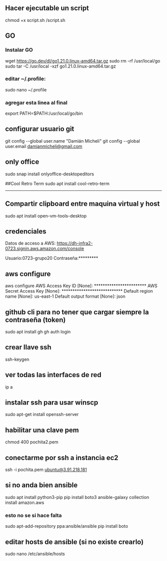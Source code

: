 ## Hacer ejecutable un script
chmod +x script.sh 
/script.sh

## GO
### Instalar GO
wget https://go.dev/dl/go1.21.0.linux-amd64.tar.gz
sudo rm -rf /usr/local/go
sudo tar -C /usr/local -xzf go1.21.0.linux-amd64.tar.gz
### editar ~/.profile:
sudo nano ~/.profile
### agregar esta linea al final
export PATH=$PATH:/usr/local/go/bin

## configurar usuario git
git config --global user.name "Damián Micheli"
git config --global user.email damianmicheli@gmail.com

## only office
sudo snap install onlyoffice-desktopeditors

##Cool Retro Term
sudo apt install cool-retro-term

-------------------------------------------------------------


## Compartir clipboard entre maquina virtual y host
sudo apt install open-vm-tools-desktop

## credenciales
Datos de acceso a AWS: https://dh-infra2-0723.signin.aws.amazon.com/console

Usuario:0723-grupo20
Contraseña:*********


## aws configure
aws configure
AWS Access Key ID [None]: ************************
AWS Secret Access Key [None]: ****************************
Default region name [None]: us-east-1
Default output format [None]: json



## github cli para no tener que cargar siempre la contraseña (token)
sudo apt install gh
gh auth login

## crear llave ssh
ssh-keygen

## ver todas las interfaces de red
ip a

## instalar ssh para usar winscp
 sudo apt-get install openssh-server

## habilitar una clave pem
chmod 400 pochita2.pem 

## conectarme por ssh a instancia ec2
ssh -i pochita.pem ubuntu@3.91.218.181

## si no anda bien ansible
sudo apt install python3-pip
pip install boto3
ansible-galaxy collection install amazon.aws

### esto no se si hace falta
sudo apt-add-repository ppa:ansible/ansible
pip install boto

## editar hosts de ansible (si no existe crearlo)
sudo nano /etc/ansible/hosts

